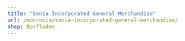 ```yaml
---
title: "Sonia Incorporated General Merchandise"
url: /monrovia/sonia-incorporated-general-merchandise/
shop: Dorfladen
---
```

